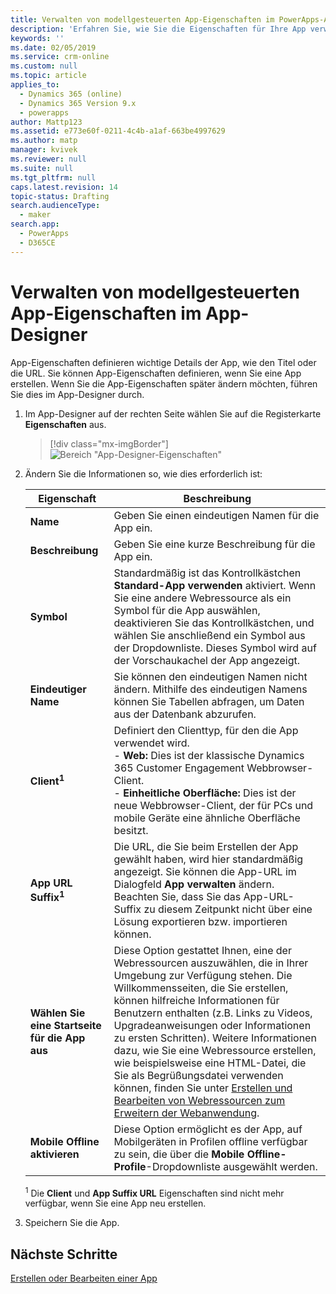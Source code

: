 ```yaml
---
title: Verwalten von modellgesteuerten App-Eigenschaften im PowerApps-App-Designer | MicrosoftDocs
description: 'Erfahren Sie, wie Sie die Eigenschaften für Ihre App verwalten'
keywords: ''
ms.date: 02/05/2019
ms.service: crm-online
ms.custom: null
ms.topic: article
applies_to:
  - Dynamics 365 (online)
  - Dynamics 365 Version 9.x
  - powerapps
author: Mattp123
ms.assetid: e773e60f-0211-4c4b-a1af-663be4997629
ms.author: matp
manager: kvivek
ms.reviewer: null
ms.suite: null
ms.tgt_pltfrm: null
caps.latest.revision: 14
topic-status: Drafting
search.audienceType:
  - maker
search.app:
  - PowerApps
  - D365CE
---
```


# <a name="manage-model-driven-app-properties-in-the-app-designer"></a>Verwalten von modellgesteuerten App-Eigenschaften im App-Designer

App-Eigenschaften definieren wichtige Details der App, wie den Titel oder die URL. Sie können App-Eigenschaften definieren, wenn Sie eine App erstellen. Wenn Sie die App-Eigenschaften später ändern möchten, führen Sie dies im App-Designer durch.  
  
1.  Im App-Designer auf der rechten Seite wählen Sie auf die Registerkarte **Eigenschaften** aus.  

    > [!div class="mx-imgBorder"] 
    > ![Bereich "App-Designer-Eigenschaften"](media/app-designer-properties-tab.png "Bereich \"App-Designer-Eigenschaften\"")  
  
2.  Ändern Sie die Informationen so, wie dies erforderlich ist:  

    |Eigenschaft|Beschreibung|  
    |--------------|-----------------|
    |**Name**|Geben Sie einen eindeutigen Namen für die App ein.|  
    |**Beschreibung**|Geben Sie eine kurze Beschreibung für die App ein.|  
    |**Symbol**|Standardmäßig ist das Kontrollkästchen **Standard-App verwenden** aktiviert. Wenn Sie eine andere Webressource als ein Symbol für die App auswählen, deaktivieren Sie das Kontrollkästchen, und wählen Sie anschließend ein Symbol aus der Dropdownliste. Dieses Symbol wird auf der Vorschaukachel der App angezeigt.|
    |**Eindeutiger Name**| Sie können den eindeutigen Namen nicht ändern. Mithilfe des eindeutigen Namens können Sie Tabellen abfragen, um Daten aus der Datenbank abzurufen.| 
    |**Client<sup>1</sup>**|Definiert den Clienttyp, für den die App verwendet wird.<br/>-  **Web:** Dies ist der klassische Dynamics 365 Customer Engagement Webbrowser-Client.<br/>-  **Einheitliche Oberfläche:** Dies ist der neue Webbrowser-Client, der für PCs und mobile Geräte eine ähnliche Oberfläche besitzt.|
    |**App URL Suffix<sup>1</sup>**| Die URL, die Sie beim Erstellen der App gewählt haben, wird hier standardmäßig angezeigt. Sie können die App-URL im Dialogfeld **App verwalten** ändern. Beachten Sie, dass Sie das App-URL-Suffix zu diesem Zeitpunkt nicht über eine Lösung exportieren bzw. importieren können.|
    |**Wählen Sie eine Startseite für die App aus**|Diese Option gestattet Ihnen, eine der Webressourcen auszuwählen, die in Ihrer Umgebung zur Verfügung stehen. Die Willkommensseiten, die Sie erstellen, können hilfreiche Informationen für Benutzern enthalten (z.B. Links zu Videos, Upgradeanweisungen oder Informationen zu ersten Schritten). Weitere Informationen dazu, wie Sie eine Webressource erstellen, wie beispielsweise eine HTML-Datei, die Sie als Begrüßungsdatei verwenden können, finden Sie unter [Erstellen und Bearbeiten von Webressourcen zum Erweitern der Webanwendung](create-edit-web-resources.md).|
    |**Mobile Offline aktivieren**|Diese Option ermöglicht es der App, auf Mobilgeräten in Profilen offline verfügbar zu sein, die über die **Mobile Offline-Profile**-Dropdownliste ausgewählt werden.|

    <sup>1</sup> Die **Client** und **App Suffix URL** Eigenschaften sind nicht mehr verfügbar, wenn Sie eine App neu erstellen.
3.  Speichern Sie die App.  
  
## <a name="next-steps"></a>Nächste Schritte  
 [Erstellen oder Bearbeiten einer App](create-edit-app.md)
